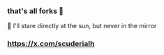 ### that's all forks 👋

🔭 I'll stare directly at the sun, but never in the mirror <br>
### https://x.com/scuderialh
